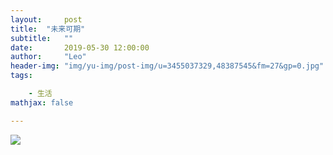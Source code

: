 ```yaml
---
layout:     post
title:  "未来可期"
subtitle:   ""
date:       2019-05-30 12:00:00
author:     "Leo"
header-img: "img/yu-img/post-img/u=3455037329,48387545&fm=27&gp=0.jpg"
tags:

    - 生活
mathjax: false

---
```

<img src='http://i.caigoubao.cc/627139/bgpc/微信图片_20191129000953.jpg'/>